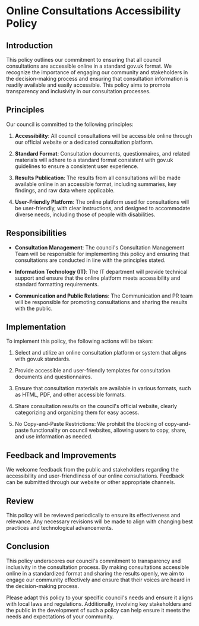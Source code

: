 # Online Consultations Accessibility Policy

## Introduction

This policy outlines our commitment to ensuring that all council consultations are accessible online in a standard gov.uk format. We recognize the importance of engaging our community and stakeholders in the decision-making process and ensuring that consultation information is readily available and easily accessible. This policy aims to promote transparency and inclusivity in our consultation processes.

## Principles

Our council is committed to the following principles:

1. **Accessibility**: All council consultations will be accessible online through our official website or a dedicated consultation platform.

2. **Standard Format**: Consultation documents, questionnaires, and related materials will adhere to a standard format consistent with gov.uk guidelines to ensure a consistent user experience.

3. **Results Publication**: The results from all consultations will be made available online in an accessible format, including summaries, key findings, and raw data where applicable.

4. **User-Friendly Platform**: The online platform used for consultations will be user-friendly, with clear instructions, and designed to accommodate diverse needs, including those of people with disabilities.

## Responsibilities

- **Consultation Management**: The council's Consultation Management Team will be responsible for implementing this policy and ensuring that consultations are conducted in line with the principles stated.

- **Information Technology (IT)**: The IT department will provide technical support and ensure that the online platform meets accessibility and standard formatting requirements.

- **Communication and Public Relations**: The Communication and PR team will be responsible for promoting consultations and sharing the results with the public.

## Implementation

To implement this policy, the following actions will be taken:

1. Select and utilize an online consultation platform or system that aligns with gov.uk standards.

2. Provide accessible and user-friendly templates for consultation documents and questionnaires.

3. Ensure that consultation materials are available in various formats, such as HTML, PDF, and other accessible formats.

4. Share consultation results on the council's official website, clearly categorizing and organizing them for easy access.

5. No Copy-and-Paste Restrictions: We prohibit the blocking of copy-and-paste functionality on council websites, allowing users to copy, share, and use information as needed.


## Feedback and Improvements

We welcome feedback from the public and stakeholders regarding the accessibility and user-friendliness of our online consultations. Feedback can be submitted through our website or other appropriate channels.

## Review

This policy will be reviewed periodically to ensure its effectiveness and relevance. Any necessary revisions will be made to align with changing best practices and technological advancements.

## Conclusion

This policy underscores our council's commitment to transparency and inclusivity in the consultation process. By making consultations accessible online in a standardized format and sharing the results openly, we aim to engage our community effectively and ensure that their voices are heard in the decision-making process.

Please adapt this policy to your specific council's needs and ensure it aligns with local laws and regulations. Additionally, involving key stakeholders and the public in the development of such a policy can help ensure it meets the needs and expectations of your community.
